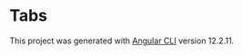 # Tabs

This project was generated with [Angular CLI](https://github.com/angular/angular-cli) version 12.2.11.
